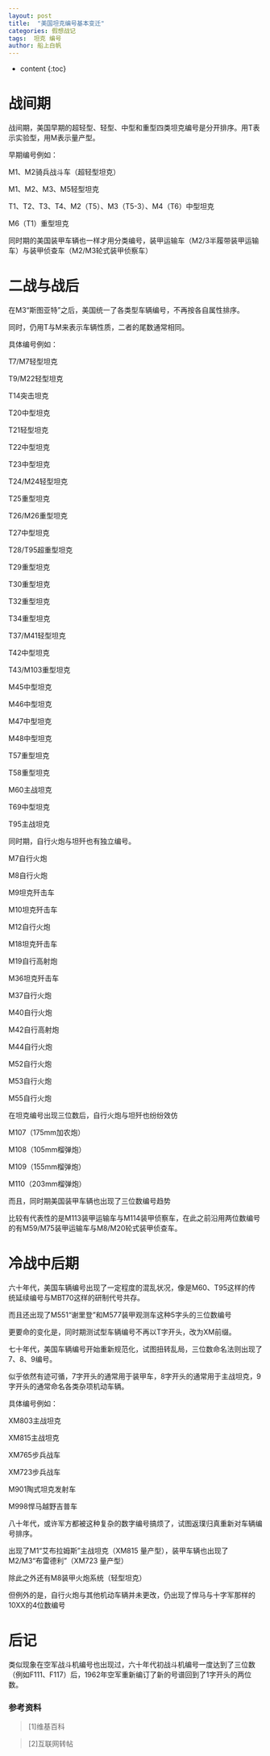 ```yaml
---
layout: post
title:  "美国坦克编号基本变迁"
categories: 假想战记
tags:  坦克 编号
author: 船上白帆
---
```


* content
{:toc}

# 战间期

战间期，美国早期的超轻型、轻型、中型和重型四类坦克编号是分开排序。用T表示实验型，用M表示量产型。

早期编号例如：

M1、M2骑兵战斗车（超轻型坦克）

M1、M2、M3、M5轻型坦克

T1、T2、T3、T4、M2（T5）、M3（T5-3）、M4（T6）中型坦克

M6（T1）重型坦克
   
同时期的美国装甲车辆也一样才用分类编号，装甲运输车（M2/3半履带装甲运输车）与装甲侦查车（M2/M3轮式装甲侦察车）

# 二战与战后

在M3“斯图亚特”之后，美国统一了各类型车辆编号，不再按各自属性排序。

同时，仍用T与M来表示车辆性质，二者的尾数通常相同。

具体编号例如：

T7/M7轻型坦克

T9/M22轻型坦克

T14突击坦克

T20中型坦克

T21轻型坦克

T22中型坦克

T23中型坦克

T24/M24轻型坦克

T25重型坦克

T26/M26重型坦克

T27中型坦克

T28/T95超重型坦克

T29重型坦克

T30重型坦克

T32重型坦克

T34重型坦克

T37/M41轻型坦克

T42中型坦克

T43/M103重型坦克

M45中型坦克

M46中型坦克

M47中型坦克

M48中型坦克

T57重型坦克

T58重型坦克

M60主战坦克

T69中型坦克

T95主战坦克


同时期，自行火炮与坦歼也有独立编号。

M7自行火炮

M8自行火炮

M9坦克歼击车

M10坦克歼击车

M12自行火炮

M18坦克歼击车

M19自行高射炮

M36坦克歼击车

M37自行火炮

M40自行火炮

M42自行高射炮

M44自行火炮

M52自行火炮

M53自行火炮

M55自行火炮

在坦克编号出现三位数后，自行火炮与坦歼也纷纷效仿

M107（175mm加农炮）

M108（105mm榴弹炮）

M109（155mm榴弹炮）

M110（203mm榴弹炮）

而且，同时期美国装甲车辆也出现了三位数编号趋势

比较有代表性的是M113装甲运输车与M114装甲侦察车，在此之前沿用两位数编号的有M59/M75装甲运输车与M8/M20轮式装甲侦查车。

# 冷战中后期

六十年代，美国车辆编号出现了一定程度的混乱状况，像是M60、T95这样的传统延续编号与MBT70这样的研制代号共存。

而且还出现了M551“谢里登”和M577装甲观测车这种5字头的三位数编号

更要命的变化是，同时期测试型车辆编号不再以T字开头，改为XM前缀。

七十年代，美国车辆编号开始重新规范化，试图扭转乱局，三位数命名法则出现了7、8、9编号。

似乎依然有迹可循，7字开头的通常用于装甲车，8字开头的通常用于主战坦克，9字开头的通常命名各类杂项机动车辆。

具体编号例如：

XM803主战坦克

XM815主战坦克

XM765步兵战车

XM723步兵战车

M901陶式坦克发射车

M998悍马越野吉普车

八十年代，或许军方都被这种复杂的数字编号搞烦了，试图返璞归真重新对车辆编号排序。

出现了M1“艾布拉姆斯”主战坦克（XM815 量产型），装甲车辆也出现了M2/M3“布雷德利”（XM723 量产型）

除此之外还有M8装甲火炮系统（轻型坦克）

但例外的是，自行火炮与其他机动车辆并未更改，仍出现了悍马与十字军那样的10XX的4位数编号

# 后记

类似现象在空军战斗机编号也出现过，六十年代初战斗机编号一度达到了三位数（例如F111、F117）后，1962年空军重新编订了新的号谱回到了1字开头的两位数。

### 参考资料

> [1]维基百科

> [2]互联网转帖